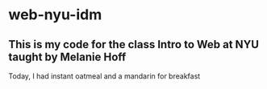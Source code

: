 # web-nyu-idm

## This is my code for the class Intro to Web at NYU taught by Melanie Hoff

Today, I had instant oatmeal and a mandarin for breakfast
